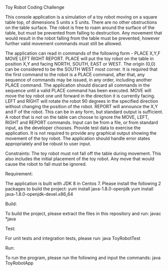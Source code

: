 Toy Robot Coding Challenge

This console application is a simulation of a toy robot moving on a square table top, of dimensions 5 units x 5 units. There are no
other obstructions on the table surface. The robot is free to roam around the surface of the table, but must be prevented
from falling to destruction. Any movement that would result in the robot falling from the table must be prevented,
however further valid movement commands must still be allowed.

The application can read in commands of the following form -
PLACE X,Y,F
MOVE
LEFT
RIGHT
REPORT.
PLACE will put the toy robot on the table in position X,Y and facing NORTH, SOUTH, EAST or WEST. The origin (0,0)
can be considered to be the SOUTH WEST most corner. It is required that the first command to the robot is a PLACE
command, after that, any sequence of commands may be issued, in any order, including another PLACE command. The
application should discard all commands in the sequence until a valid PLACE command has been executed.
MOVE will move the toy robot one unit forward in the direction it is currently facing.
LEFT and RIGHT will rotate the robot 90 degrees in the specified direction without changing the position of the robot.
REPORT will announce the X,Y and F of the robot. This can be in any form, but standard output is sufficient.
A robot that is not on the table can choose to ignore the MOVE, LEFT, RIGHT and REPORT commands.
Input can be from a file, or from standard input, as the developer chooses.
Provide test data to exercise the application.
It is not required to provide any graphical output showing the movement of the toy robot.
The application should handle error states appropriately and be robust to user input.

Constraints:
The toy robot must not fall off the table during movement. This also includes the initial placement of the toy robot. Any
move that would cause the robot to fall must be ignored.


Requirement:


The application is built with JDK 8 in Centos 7. Please install the following 2 packages to build the project: 
yum install java-1.8.0-openjdk
yum install java-1.8.0-openjdk-devel.x86_64

Build:


To build the project, please extract the files in this repository and run:
javac *java

Test:


For unit tests and integration tests, please run:
java ToyRobotTest

Run:


To run the program, please run the following and input the commands:
java ToyRobotApp
